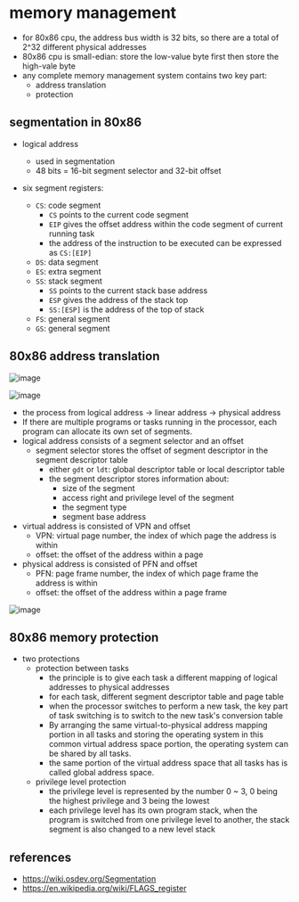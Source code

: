 # memory management
* for 80x86 cpu, the address bus width is 32 bits, so there are a total of 2^32 different physical addresses
* 80x86 cpu is small-edian: store the low-value byte first then store the high-vale byte
* any complete memory management system contains two key part:
    * address translation
    * protection

## segmentation in 80x86
* logical address
    * used in segmentation
    * 48 bits = 16-bit segment selector and 32-bit offset

* six segment registers:
    * `CS`: code segment
        * `CS` points to the current code segment
        * `EIP` gives the offset address within the code segment of current running task
        * the address of the instruction to be executed can be expressed as `CS:[EIP]`
    * `DS`: data segment
    * `ES`: extra segment
    * `SS`: stack segment
        * `SS` points to the current stack base address
        * `ESP` gives the address of the stack top
        * `SS:[ESP]` is the address of the top of stack
    * `FS`: general segment
    * `GS`: general segment

## 80x86 address translation

![image](https://user-images.githubusercontent.com/35479537/226152059-3dd0fb68-8dd9-4581-9e0b-66fb62484016.png)

![image](https://user-images.githubusercontent.com/35479537/226152317-b846ec26-5c42-47ce-8693-f4f54af9aaef.png)
* the process from logical address -> linear address -> physical address
* If there are multiple programs or tasks running in the processor, each program can allocate its own set of segments.
* logical address consists of a segment selector and an offset
    * segment selector stores the offset of segment descriptor in the segment descriptor table
        * either `gdt` or `ldt`: global descriptor table or local descriptor table
        * the segment descriptor stores information about:
            * size of the segment
            * access right and privilege level of the segment
            * the segment type
            * segment base address
* virtual address is consisted of VPN and offset
    * VPN: virtual page number, the index of which page the address is within
    * offset: the offset of the address within a page
* physical address is consisted of PFN and offset
    * PFN: page frame number, the index of which page frame the address is within
    * offset: the offset of the address within a page frame 

![image](https://user-images.githubusercontent.com/35479537/226152378-f3e7ad8c-8045-45c7-b225-676449583218.png)

## 80x86 memory protection
* two protections
    * protection between tasks
        * the principle is to give each task a different mapping of logical addresses to physical addresses
        * for each task, different segment descriptor table and page table
        * when the processor switches to perform a new task, the key part of task switching is to switch to the new task's conversion table
        * By arranging the same virtual-to-physical address mapping portion in all tasks and storing the operating system in this common virtual address space portion, the operating system can be shared by all tasks.
        * the same portion of the virtual address space that all tasks has is called global address space.
    * privilege level protection
        * the privilege level is represented by the number 0 ~ 3, 0 being the highest privilege and 3 being the lowest
        * each privilege level has its own program stack, when the program is switched from one privilege level to another, the stack segment is also changed to a new level stack


## references
* https://wiki.osdev.org/Segmentation
* https://en.wikipedia.org/wiki/FLAGS_register

